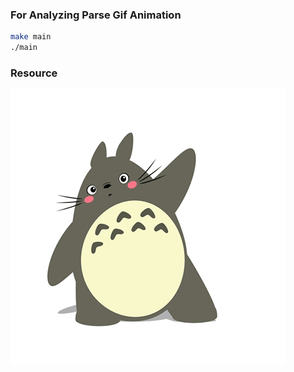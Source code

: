 ### For Analyzing Parse Gif Animation
```bash
make main
./main
```  

### Resource  
![dragon_cat_gif](lm.gif)  
